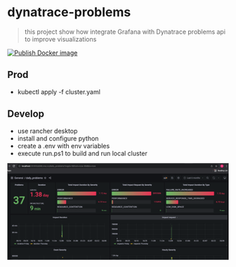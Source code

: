 # dynatrace-problems

> this project show how integrate Grafana with Dynatrace problems api to improve visualizations

[![Publish Docker image](https://github.com/heimdall-lab/dynatrace-grafana-beagle/actions/workflows/pipeline.yaml/badge.svg)](https://github.com/heimdall-lab/dynatrace-grafana-beagle/actions/workflows/pipeline.yaml)

## Prod 

*  kubectl apply -f cluster.yaml
## Develop

* use rancher desktop 
* install and configure python
* create a .env with env variables 
* execute run.ps1 to build and run local cluster 

![Alt text](sample.png?raw=true "Sample dashboard")
